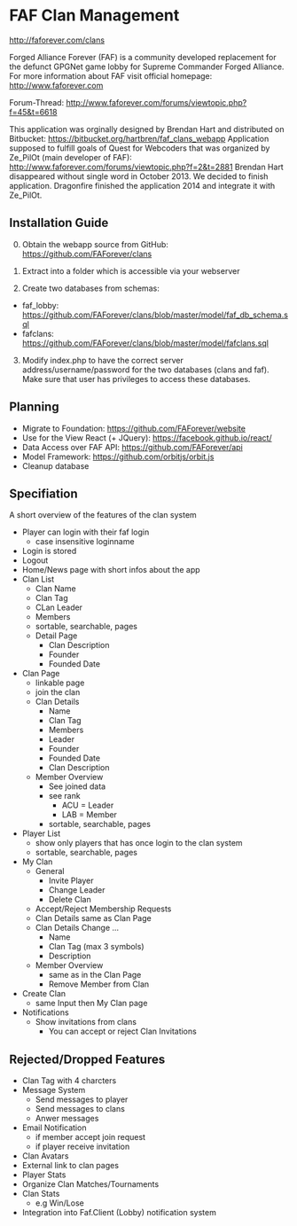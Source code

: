 # FAF Clan Management
http://faforever.com/clans

Forged Alliance Forever (FAF) is a community developed replacement for the defunct GPGNet game lobby for Supreme Commander Forged Alliance.
For more information about FAF visit official homepage: 
http://www.faforever.com

Forum-Thread: http://www.faforever.com/forums/viewtopic.php?f=45&t=6618

This application was orginally designed by Brendan Hart and distributed on Bitbucket: 
https://bitbucket.org/hartbren/faf_clans_webapp
Application supposed to fulfill goals of Quest for Webcoders that was organized by Ze_PilOt (main developer of FAF):
http://www.faforever.com/forums/viewtopic.php?f=2&t=2881
Brendan Hart disappeared without single word in October 2013. We decided to finish application.
Dragonfire finished the application 2014 and integrate it with Ze_PilOt.

## Installation Guide

0. Obtain the webapp source from GitHub: https://github.com/FAForever/clans

1. Extract into a folder which is accessible via your webserver

2. Create two databases from schemas:
* faf_lobby: https://github.com/FAForever/clans/blob/master/model/faf_db_schema.sql
* fafclans: https://github.com/FAForever/clans/blob/master/model/fafclans.sql

3. Modify index.php to have the correct server address/username/password for the two
 databases (clans and faf). Make sure that user has privileges to access these databases.

## Planning

* Migrate to Foundation: https://github.com/FAForever/website
* Use for the View React (+ JQuery): https://facebook.github.io/react/
* Data Access over FAF API: https://github.com/FAForever/api
* Model Framework: https://github.com/orbitjs/orbit.js
* Cleanup database

## Specifiation
A short overview of the features of the clan system

* Player can login with their faf login
    * case insensitive loginname
* Login is stored
* Logout
* Home/News page with short infos about the app
* Clan List
    * Clan Name
    * Clan Tag
    * CLan Leader
    * Members
    * sortable, searchable, pages
    * Detail Page
        * Clan Description
        * Founder
        * Founded Date
* Clan Page
    * linkable page
    * join the clan
    * Clan Details
        * Name
        * Clan Tag
        * Members
        * Leader
        * Founder
        * Founded Date
        * Clan Description
    * Member Overview
        * See joined data
        * see rank 
            * ACU = Leader
            * LAB = Member
        * sortable, searchable, pages
* Player List
    * show only players that has once login to the clan system
    * sortable, searchable, pages
* My Clan
    * General
        * Invite Player
        * Change Leader
        * Delete Clan
    * Accept/Reject Membership Requests
    * Clan Details same as Clan Page
    * Clan Details Change ...
        * Name
        * Clan Tag (max 3 symbols)
        * Description 
    * Member Overview
        * same as in the Clan Page
        * Remove Member from Clan
* Create Clan
    * same Input then My Clan page
* Notifications
    * Show invitations from clans
        * You can accept or reject Clan Invitations

## Rejected/Dropped Features

* Clan Tag with 4 charcters
* Message System
    * Send messages to player
    * Send messages to clans
    * Anwer messages
* Email Notification
    * if member accept join request
    * if player receive invitation
* Clan Avatars
* External link to clan pages
* Player Stats
* Organize Clan Matches/Tournaments
* Clan Stats
    * e.g Win/Lose
* Integration into Faf.Client (Lobby) notification system

